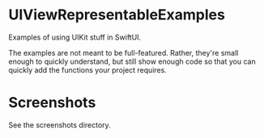 # UIViewRepresentableExamples
Examples of using UIKit stuff in SwiftUI.

The examples are not meant to be full-featured. Rather, they're small enough to
quickly understand, but still show enough code so that you can quickly add the
functions your project requires.

# Screenshots

See the screenshots directory.
